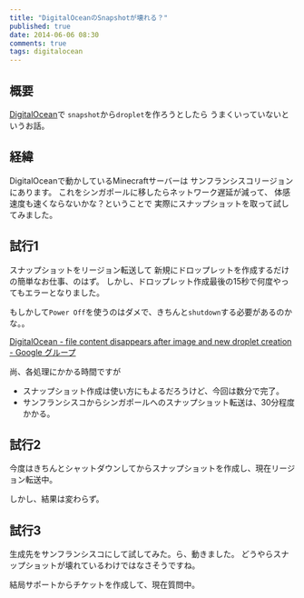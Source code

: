```yaml
---
title: "DigitalOceanのSnapshotが壊れる？"
published: true
date: 2014-06-06 08:30
comments: true
tags: digitalocean
---
```


## 概要

[DigitalOcean](https://cloud.digitalocean.com/)で
`snapshot`から`droplet`を作ろうとしたら
うまくいっていないというお話。

## 経緯

DigitalOceanで動かしているMinecraftサーバーは
サンフランシスコリージョンにあります。
これをシンガポールに移したらネットワーク遅延が減って、
体感速度も速くならないかな？ということで
実際にスナップショットを取って試してみました。

## 試行1

スナップショットをリージョン転送して
新規にドロップレットを作成するだけの簡単なお仕事、のはず。
しかし、ドロップレット作成最後の15秒で何度やってもエラーとなりました。

もしかして`Power Off`を使うのはダメで、きちんと`shutdown`する必要があるのかな。。

[DigitalOcean - file content disappears after image and new droplet creation - Google グループ](https://groups.google.com/forum/#!topic/packer-tool/bSlP8dELiM)

尚、各処理にかかる時間ですが

* スナップショット作成は使い方にもよるだろうけど、今回は数分で完了。
* サンフランシスコからシンガポールへのスナップショット転送は、30分程度かかる。

## 試行2

今度はきちんとシャットダウンしてからスナップショットを作成し、現在リージョン転送中。

しかし、結果は変わらず。

## 試行3

生成先をサンフランシスコにして試してみた。ら、動きました。
どうやらスナップショットが壊れているわけではなさそうですね。

結局サポートからチケットを作成して、現在質問中。

